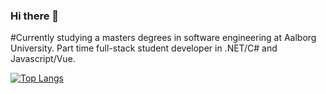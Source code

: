 ### Hi there 👋

#Currently studying a masters degrees in software engineering at Aalborg University. Part time full-stack student developer in .NET/C# and Javascript/Vue.

[![Top Langs](https://github-readme-stats.vercel.app/api/top-langs/?username=Jaffenheimer)](https://github.com/anuraghazra/github-readme-stats)
